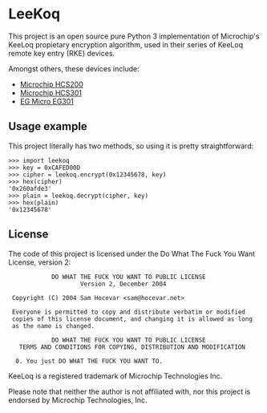 LeeKoq
======

This project is an open source pure Python 3 implementation of Microchip's KeeLoq propietary
encryption algorithm, used in their series of KeeLoq remote key entry (RKE) devices.

Amongst others, these devices include:

 - [Microchip HCS200](http://ww1.microchip.com/downloads/en/devicedoc/40138c.pdf)
 - [Microchip HCS301](http://ww1.microchip.com/downloads/en/devicedoc/21143b.pdf)
 - [EG Micro EG301](https://www.egmicro.com/download/EG301_datasheet.pdf)

Usage example
-------------

This project literally has two methods, so using it is pretty straightforward:

```
>>> import leekoq
>>> key = 0xCAFED00D
>>> cipher = leekoq.encrypt(0x12345678, key)
>>> hex(cipher)
'0x260afde3'
>>> plain = leekoq.decrypt(cipher, key)
>>> hex(plain)
'0x12345678'
```

License
-------

The code of this project is licensed under the Do What The Fuck You Want License, version 2:

```
            DO WHAT THE FUCK YOU WANT TO PUBLIC LICENSE
                    Version 2, December 2004

 Copyright (C) 2004 Sam Hocevar <sam@hocevar.net>

 Everyone is permitted to copy and distribute verbatim or modified
 copies of this license document, and changing it is allowed as long
 as the name is changed.

            DO WHAT THE FUCK YOU WANT TO PUBLIC LICENSE
   TERMS AND CONDITIONS FOR COPYING, DISTRIBUTION AND MODIFICATION

  0. You just DO WHAT THE FUCK YOU WANT TO.
```

KeeLoq is a registered trademark of Microchip Technologies Inc.

Please note that neither the author is not affiliated with, nor this project is endorsed by
Microchip Technologies, Inc.
